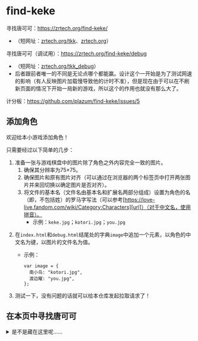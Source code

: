 # find-keke
寻找唐可可：https://zrtech.org/find-keke/
- （短网址：[zrtech.org/tkk](https://zrtech.org/tkk)、[zrtech.org](https://zrtech.org)）

寻找唐可可（调试用）：https://zrtech.org/find-keke/debug
- （短网址：[zrtech.org/tkk_debug](https://zrtech.org/tkk_debug)）
- 后者跟前者唯一的不同是无论点哪个都能赢。设计这个一开始是为了测试网速的影响（有人反映图片加载慢导致他的计时不准），但是现在由于可以在不刷新页面的情况下开始一局新的游戏，所以这个的作用也就没有那么大了。

计分板：https://github.com/plazum/find-keke/issues/5

## 添加角色
欢迎给本小游戏添加角色！

只需要经过以下简单的几步：

1. 准备一张与游戏棋盘中的图片除了角色之外内容完全一致的图片。
   1. 确保其分辨率为75×75。
   2. 确保图片和原有图片对齐（可以通过在浏览器的两个标签页中打开两张图片并来回切换以确定图片是否对齐）。
   3. 将文件的基本名（文件名由基本名和扩展名两部分组成）设置为角色的名（即，不包括姓）的罗马字写法（可以参考[https://love-live.fandom.com/wiki/Category:Characters][url]）（对于中文名，使用拼音）。
      - 示例：`keke.jpg`；`kotori.jpg`；`you.jpg`

[url]:https://love-live.fandom.com/wiki/Category:Characters

2. 在`index.html`和`debug.html`结尾处的字典`image`中追加一个元素，以角色的中文名为键，以图片的文件名为值。
   - 示例：
     ```
     var image = {
       南小鸟: "kotori.jpg",
       渡边曜: "you.jpg",
     };
     ```

3. 测试一下，没有问题的话就可以给本仓库发起拉取请求了！

## 在本页中寻找唐可可
<details><summary>是不是藏在这里呢……</summary>
被你发现啦！

![keke-big.jpg](https://repository-images.githubusercontent.com/431044681/bbb358a6-de45-4d8a-b29b-f17cca522403)
</details>
